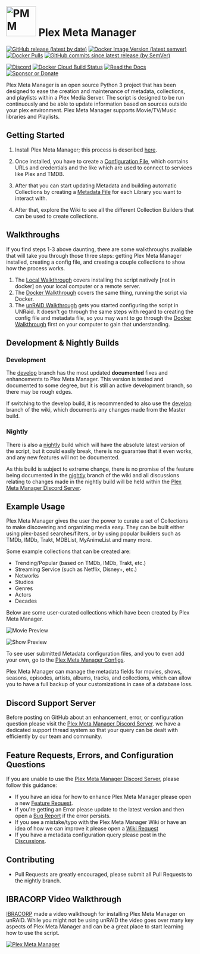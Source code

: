 # <img width="80px" src="https://metamanager.wiki/en/latest/_static/pmm.png" alt="PMM"> Plex Meta Manager

[![GitHub release (latest by date)](https://img.shields.io/github/v/release/meisnate12/Plex-Meta-Manager?style=plastic)](https://github.com/meisnate12/Plex-Meta-Manager/releases)
[![Docker Image Version (latest semver)](https://img.shields.io/docker/v/meisnate12/plex-meta-manager?label=docker&sort=semver&style=plastic)](https://hub.docker.com/r/meisnate12/plex-meta-manager)
[![Docker Pulls](https://img.shields.io/docker/pulls/meisnate12/plex-meta-manager?style=plastic)](https://hub.docker.com/r/meisnate12/plex-meta-manager)
[![GitHub commits since latest release (by SemVer)](https://img.shields.io/github/commits-since/meisnate12/plex-meta-manager/latest/develop?label=Commits%20in%20Develop&style=plastic)](https://github.com/meisnate12/Plex-Meta-Manager/tree/develop)

[![Discord](https://img.shields.io/discord/822460010649878528?label=Discord&style=plastic)](https://discord.gg/NfH6mGFuAB)
[![Docker Cloud Build Status](https://img.shields.io/docker/cloud/build/meisnate12/plex-meta-manager?style=plastic)](https://hub.docker.com/r/meisnate12/plex-meta-manager)
[![Read the Docs](https://img.shields.io/readthedocs/plex-meta-manager?style=plastic)](https://metamanager.wiki)
[![Sponsor or Donate](https://img.shields.io/badge/-Sponsor_or_Donate-blueviolet?style=plastic)](https://github.com/sponsors/meisnate12)

Plex Meta Manager is an open source Python 3 project that has been designed to ease the creation and maintenance of metadata, collections, and playlists within a Plex Media Server. The script is designed to be run continuously and be able to update information based on sources outside your plex environment. Plex Meta Manager supports Movie/TV/Music libraries and Playlists.

## Getting Started

1. Install Plex Meta Manager; this process is described [here](https://metamanager.wiki/en/latest/home/installation.html).

2. Once installed, you have to create a [Configuration File](https://metamanager.wiki/en/latest/config/configuration.html), which contains URLs and credentials and the like which are used to connect to services like Plex and TMDB.

3. After that you can start updating Metadata and building automatic Collections by creating a [Metadata File](https://metamanager.wiki/en/latest/metadata/metadata.html) for each Library you want to interact with.

4. After that, explore the Wiki to see all the different Collection Builders that can be used to create collections.

## Walkthroughs

If you find steps 1-3 above daunting, there are some walkthroughs available that will take you through those three steps: getting Plex Meta Manager installed, creating a config file, and creating a couple collections to show how the process works.

   1. The [Local Walkthrough](https://metamanager.wiki/en/latest/home/guides/local.html) covers installing the script natively [not in docker] on your local computer or a remote server.
   2. The [Docker Walkthrough](https://metamanager.wiki/en/latest/home/guides/docker.html) covers the same thing, running the script via Docker.
   3. The [unRAID Walkthrough](https://metamanager.wiki/en/latest/home/guides/unraid.html) gets you started configuring the script in UNRaid.  It doesn't go through the same steps with regard to creating the config file and metadata file, so you may want to go through the [Docker Walkthrough](https://metamanager.wiki/en/latest/home/guides/docker.html) first on your computer to gain that understanding.

## Development & Nightly Builds

### Development

The [develop](https://github.com/meisnate12/Plex-Meta-Manager/tree/develop) branch has the most updated **documented** fixes and enhancements to Plex Meta Manager.  This version is tested and documented to some degree, but it is still an active development branch, so there may be rough edges.

If switching to the develop build, it is recommended to also use the [develop](https://metamanager.wiki/en/develop/) branch of the wiki, which documents any changes made from the Master build.

### Nightly

There is also a [nightly](https://github.com/meisnate12/Plex-Meta-Manager/tree/nightly) build which will have the absolute latest version of the script, but it could easily break, there is no guarantee that it even works, and any new features will not be documented.

As this build is subject to extreme change, there is no promise of the feature being documented in the [nightly](https://metamanager.wiki/en/nightly/) branch of the wiki and all discussions relating to changes made in the nightly build will be held within the [Plex Meta Manager Discord Server](https://discord.gg/NfH6mGFuAB).

## Example Usage

Plex Meta Manager gives the user the power to curate a set of Collections to make discovering and organizing media easy. They can be built either using plex-based searches/filters, or by using popular builders such as TMDb, IMDb, Trakt, MDBList, MyAnimeList and many more.

Some example collections that can be created are:
  * Trending/Popular (based on TMDb, IMDb, Trakt, etc.)
  * Streaming Service (such as Netflix, Disney+, etc.)
  * Networks
  * Studios
  * Genres
  * Actors
  * Decades

Below are some user-curated collections which have been created by Plex Meta Manager.

![Movie Preview](https://metamanager.wiki/en/latest/_images/movie-preview.png)

![Show Preview](https://metamanager.wiki/en/latest/_images/show-preview.png)

To see user submitted Metadata configuration files, and you to even add your own, go to the [Plex Meta Manager Configs](https://github.com/meisnate12/Plex-Meta-Manager-Configs).

Plex Meta Manager can manage the metadata fields for movies, shows, seasons, episodes, artists, albums, tracks, and collections, which can allow you to have a full backup of your customizations in case of a database loss.

## Discord Support Server
Before posting on GitHub about an enhancement, error, or configuration question please visit the [Plex Meta Manager Discord Server](https://discord.gg/NfH6mGFuAB). we have a dedicated support thread system so that your query can be dealt with efficiently by our team and community.

## Feature Requests, Errors, and Configuration Questions
If you are unable to use the [Plex Meta Manager Discord Server](https://discord.gg/NfH6mGFuAB), please follow this guidance:
* If you have an idea for how to enhance Plex Meta Manager please open a new [Feature Request](https://github.com/meisnate12/Plex-Meta-Manager/issues/new?assignees=meisnate12&labels=status%3Anot-yet-viewed%2C+enhancement&2.feature_request.yml&title=%5BFeature%5D%3A+).
* If you're getting an Error please update to the latest version and then open a [Bug Report](https://github.com/meisnate12/Plex-Meta-Manager/issues/new?assignees=meisnate12&labels=status%3Anot-yet-viewed%2C+bug&template=1.bug_report.yml&title=%5BBug%5D%3A++) if the error persists.
* If you see a mistake/typo with the Plex Meta Manager Wiki or have an idea of how we can improve it please open a [Wiki Request](https://github.com/meisnate12/Plex-Meta-Manager/issues/new?assignees=meisnate12&labels=status%3Anot-yet-viewed%2C+documentation&template=3.docs_request.yml&title=%5BDocs%5D%3A+)
* If you have a metadata configuration query please post in the [Discussions](https://github.com/meisnate12/Plex-Meta-Manager/discussions).

## Contributing
* Pull Requests are greatly encouraged, please submit all Pull Requests to the nightly branch.

## IBRACORP Video Walkthrough

[IBRACORP](https://ibracorp.io/) made a video walkthough for installing Plex Meta Manager on unRAID. While you might not be using unRAID the video goes over many key aspects of Plex Meta Manager and can be a great place to start learning how to use the script.

[![Plex Meta Manager](https://img.youtube.com/vi/dF69MNoot3w/0.jpg)](https://www.youtube.com/watch?v=dF69MNoot3w "Plex Meta Manager")
